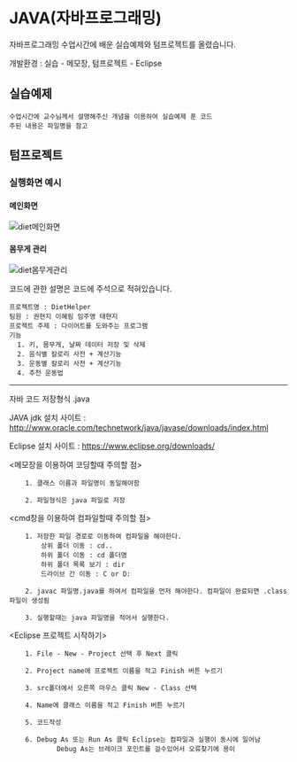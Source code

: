 # JAVA(자바프로그래밍)

자바프로그래밍 수업시간에 배운 실습예제와 텀프로젝트를 올렸습니다.

개발환경 : 실습 - 메모장, 텀프로젝트 - Eclipse


## 실습예제

    수업시간에 교수님께서 설명해주신 개념을 이용하여 실습예제 푼 코드
    주된 내용은 파일명을 참고

    
## 텀프로젝트
### **실행화면 예시**

#### 메인화면

![diet메인화면](https://user-images.githubusercontent.com/45057466/97435772-416cb780-1964-11eb-9107-5890f643d45b.png)


#### 몸무게 관리

![diet몸무게관리](https://user-images.githubusercontent.com/45057466/97435777-43367b00-1964-11eb-8ad1-fa11b9dea991.png)


코드에 관한 설명은 코드에 주석으로 적혀있습니다.

    프로젝트명 : DietHelper
    팀원 : 권현지 이혜림 임주영 태현지
    프로젝트 주제 : 다이어트를 도와주는 프로그램
    기능
      1. 키, 몸무게, 날짜 데이터 저장 및 삭제
      2. 음식별 칼로리 사전 + 계산기능
      3. 운동별 칼로리 사전 + 계산기능
      4. 추천 운동법
      
      






-------------------------------------------------------------------------------------------------


자바 코드 저장형식 .java

JAVA jdk 설치 사이트 : http://www.oracle.com/technetwork/java/javase/downloads/index.html

Eclipse 설치 사이트 : https://www.eclipse.org/downloads/

<메모장을 이용하여 코딩할때 주의할 점>
    
        1. 클래스 이름과 파일명이 동일해야함
        
        2. 파일형식은 java 파일로 저장


<cmd창을 이용하여 컴파일할때 주의할 점>

        1. 저장한 파일 경로로 이동하여 컴파일을 해야한다.
            상위 폴더 이동 : cd..
            하위 폴더 이동 : cd 폴더명
            하위 폴더 목록 보기 : dir
            드라이브 간 이동 : C or D:

        2. javac 파일명.java를 하여서 컴파일을 먼저 해야한다. 컴파일이 완료되면 .class파일이 생성됨

        3. 실행할때는 java 파일명을 적어서 실행한다.
        
 <Eclipse 프로젝트 시작하기>
        
        1. File - New - Project 선택 후 Next 클릭
        
        2. Project name에 프로젝트 이름을 적고 Finish 버튼 누르기
        
        3. src폴더에서 오른쪽 마우스 클릭 New - Class 선택
        
        4. Name에 클래스 이름을 적고 Finish 버튼 누르기
        
        5. 코드작성
        
        6. Debug As 또는 Run As 클릭 Eclipse는 컴파일과 실행이 동시에 일어남 
                Debug As는 브레이크 포인트를 걸수있어서 오류찾기에 용이
 
       

 
